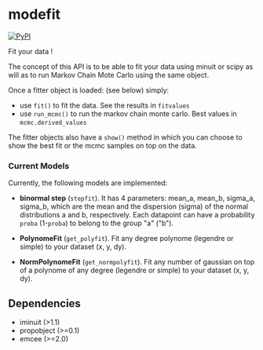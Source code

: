 # modefit

[![PyPI](https://img.shields.io/pypi/v/modefit.svg?style=flat-square)](https://pypi.python.org/pypi/modefit)

Fit your data !

The concept of this API is to be able to fit your data using minuit or scipy as will as to run Markov Chain Mote Carlo 
using the same object. 

Once a fitter object is loaded: (see below) simply:
   - use `fit()` to fit the data. See the results in `fitvalues`
   - use `run_mcmc()` to run the markov chain monte carlo. Best values in `mcmc.derived_values`
   
The fitter objects also have a `show()` method in which you can choose to show the best fit or the mcmc samples on top on the data.


### Current Models
Currently, the following models are implemented:
* **binormal step** (`stepfit`). It has 4 parameters: mean_a, mean_b, sigma_a, sigma_b, which are the mean and the dispersion (sigma) of the normal distributions a and b, respectively. Each datapoint can have a probability `proba` (1-`proba`) to belong to the group "a"  ("b"). 

* **PolynomeFit** (`get_polyfit`). Fit any degree polynome (legendre or simple) to your dataset (x, y, dy).

* **NormPolynomeFit** (`get_normpolyfit`). Fit any number of gaussian on top of a polynome of any degree (legendre or simple) to your dataset (x, y, dy). 

## Dependencies

* iminuit (>1.1)
* propobject (>=0.1)
* emcee (>=2.0)
